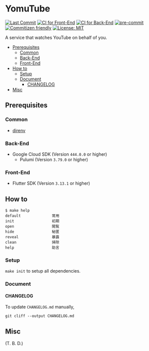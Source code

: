 # YomuTube

[![Last Commit](https://img.shields.io/github/last-commit/shin-sforzando/yomutube)](https://github.com/shin-sforzando/yomutube/graphs/commit-activity)
[![CI for Front-End](https://github.com/shin-sforzando/yomutube/actions/workflows/ci-front.yml/badge.svg)](https://github.com/shin-sforzando/yomutube/actions/workflows/ci-front.yml)
[![CI for Back-End](https://github.com/shin-sforzando/yomutube/actions/workflows/ci-back.yml/badge.svg)](https://github.com/shin-sforzando/yomutube/actions/workflows/ci-back.yml)
[![pre-commit](https://img.shields.io/badge/pre--commit-enabled-brightgreen?logo=pre-commit)](https://github.com/pre-commit/pre-commit)
[![Commitizen friendly](https://img.shields.io/badge/commitizen-friendly-brightgreen.svg)](http://commitizen.github.io/cz-cli/)
[![License: MIT](https://img.shields.io/badge/License-MIT-blue.svg)](https://opensource.org/licenses/MIT)

A service that watches YouTube on behalf of you.

- [Prerequisites](#prerequisites)
  - [Common](#common)
  - [Back-End](#back-end)
  - [Front-End](#front-end)
- [How to](#how-to)
  - [Setup](#setup)
  - [Document](#document)
    - [CHANGELOG](#changelog)
- [Misc](#misc)

## Prerequisites

### Common

- [direnv](https://direnv.net)

### Back-End

- Google Cloud SDK (Version `444.0.0` or higher)
  - Pulumi (Version `3.79.0` or higher)

### Front-End

- Flutter SDK (Version `3.13.1` or higher)

## How to

```shell
$ make help
default              常用
init                 初期
open                 閲覧
hide                 秘匿
reveal               暴露
clean                掃除
help                 助言
```

### Setup

`make init` to setup all dependencies.

### Document

#### CHANGELOG

To update `CHANGELOG.md` manually,

```shell
git cliff --output CHANGELOG.md
```

## Misc

(T. B. D.)
